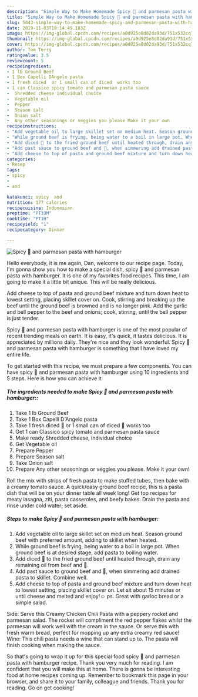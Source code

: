 ```yaml
---
description: "Simple Way to Make Homemade Spicy 🍅 and parmesan pasta with hamburger"
title: "Simple Way to Make Homemade Spicy 🍅 and parmesan pasta with hamburger"
slug: 5043-simple-way-to-make-homemade-spicy-and-parmesan-pasta-with-hamburger
date: 2019-11-03T10:14:49.183Z
image: https://img-global.cpcdn.com/recipes/a0d925e8d02da93d/751x532cq70/spicy-🍅-and-parmesan-pasta-with-hamburger-recipe-main-photo.jpg
thumbnail: https://img-global.cpcdn.com/recipes/a0d925e8d02da93d/751x532cq70/spicy-🍅-and-parmesan-pasta-with-hamburger-recipe-main-photo.jpg
cover: https://img-global.cpcdn.com/recipes/a0d925e8d02da93d/751x532cq70/spicy-🍅-and-parmesan-pasta-with-hamburger-recipe-main-photo.jpg
author: Tom Terry
ratingvalue: 3.5
reviewcount: 5
recipeingredient:
- 1 lb Ground Beef
- 1 Box Capelli DAngelo pasta
- 1 fresh diced  or 1 small can of diced  works too
- 1 can Classico spicy tomato and parmesan pasta sauce
-  Shredded cheese individual choice
-  Vegetable oil
-  Pepper
-  Season salt
-  Onion salt
-  Any other seasonings or veggies you please Make it your own
recipeinstructions:
- "Add vegetable oil to large skillet set on medium heat. Season ground beef with preferred amount, adding to skillet when heated."
- "While ground beef is frying, being water to a boil in large pot. When ground beef is at desired stage, add pasta to boiling water."
- "Add diced 🍅 to the fried ground beef until heated through, drain any remaining oil from beef and 🍅."
- "Add past sauce to ground beef and 🍅, when simmering add drained pasta to skillet. Combine well."
- "Add cheese to top of pasta and ground beef mixture and turn down heat to lowest setting, placing skillet cover on. Let sit about 15 minutes or until cheese and melted and enjoy!☺ ps. Great with garloc bread or a simple salad."
categories:
- Resep
tags:
- spicy
- 
- and

katakunci: spicy  and
nutrition: 177 calories
recipecuisine: Indonesian
preptime: "PT33M"
cooktime: "PT1H"
recipeyield: "1"
recipecategory: Dinner

---
```



![Spicy 🍅 and parmesan pasta with hamburger](https://img-global.cpcdn.com/recipes/a0d925e8d02da93d/751x532cq70/spicy-🍅-and-parmesan-pasta-with-hamburger-recipe-main-photo.jpg)

Hello everybody, it is me again, Dan, welcome to our recipe page. Today, I'm gonna show you how to make a special dish, spicy 🍅 and parmesan pasta with hamburger. It is one of my favorites food recipes. This time, I am going to make it a little bit unique. This will be really delicious.

Add cheese to top of pasta and ground beef mixture and turn down heat to lowest setting, placing skillet cover on. Cook, stirring and breaking up the beef until the ground beef is browned and is no longer pink. Add the garlic and bell pepper to the beef and onions; cook, stirring, until the bell pepper is just tender.

Spicy 🍅 and parmesan pasta with hamburger is one of the most popular of recent trending meals on earth. It is easy, it's quick, it tastes delicious. It is appreciated by millions daily. They're nice and they look wonderful. Spicy 🍅 and parmesan pasta with hamburger is something that I have loved my entire life.


To get started with this recipe, we must prepare a few components. You can have spicy 🍅 and parmesan pasta with hamburger using 10 ingredients and 5 steps. Here is how you can achieve it.

##### The ingredients needed to make Spicy 🍅 and parmesan pasta with hamburger::

1. Take 1 lb Ground Beef
1. Take 1 Box Capelli D&#39;Angelo pasta
1. Take 1 fresh diced 🍅 or 1 small can of diced 🍅 works too
1. Get 1 can Classico spicy tomato and parmesan pasta sauce
1. Make ready  Shredded cheese, individual choice
1. Get  Vegetable oil
1. Prepare  Pepper
1. Prepare  Season salt
1. Take  Onion salt
1. Prepare  Any other seasonings or veggies you please. Make it your own!


Roll the mix with strips of fresh pasta to make stuffed tubes, then bake with a creamy tomato sauce. A quick/easy ground beef recipe, this is a pasta dish that will be on your dinner table all week long! Get top recipes for meaty lasagna, ziti, pasta casseroles, and beefy bakes. Drain the pasta and rinse under cold water; set aside. 

##### Steps to make Spicy 🍅 and parmesan pasta with hamburger:

1. Add vegetable oil to large skillet set on medium heat. Season ground beef with preferred amount, adding to skillet when heated.
1. While ground beef is frying, being water to a boil in large pot. When ground beef is at desired stage, add pasta to boiling water.
1. Add diced 🍅 to the fried ground beef until heated through, drain any remaining oil from beef and 🍅.
1. Add past sauce to ground beef and 🍅, when simmering add drained pasta to skillet. Combine well.
1. Add cheese to top of pasta and ground beef mixture and turn down heat to lowest setting, placing skillet cover on. Let sit about 15 minutes or until cheese and melted and enjoy!☺ ps. Great with garloc bread or a simple salad.


Side: Serve this Creamy Chicken Chili Pasta with a peppery rocket and parmesan salad. The rocket will compliment the red pepper flakes whilst the parmesan will work well with the cream in the sauce. Or serve this with fresh warm bread, perfect for mopping up any extra creamy red sauce! Wine: This chili pasta needs a wine that can stand up to. The pasta will finish cooking when making the sauce. 

So that's going to wrap it up for this special food spicy 🍅 and parmesan pasta with hamburger recipe. Thank you very much for reading. I am confident that you will make this at home. There is gonna be interesting food at home recipes coming up. Remember to bookmark this page in your browser, and share it to your family, colleague and friends. Thank you for reading. Go on get cooking!
